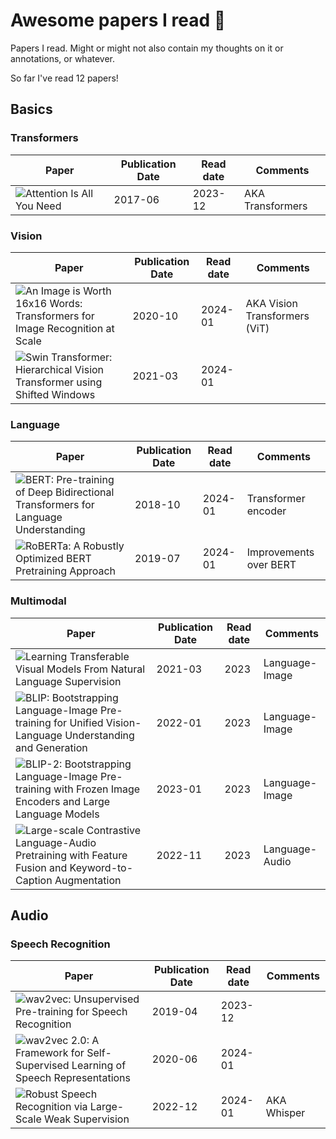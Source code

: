 # Awesome papers I read 🤩
Papers I read. Might or might not also contain my thoughts on it or annotations, or whatever.

So far I've read 12 papers!

## Basics

### Transformers
| Paper | Publication Date | Read date | Comments
|-|-|-|-
| ![Attention Is All You Need](https://arxiv.org/abs/1706.03762) | 2017-06 | 2023-12 | AKA Transformers

### Vision
| Paper | Publication Date | Read date | Comments
|-|-|-|-
| ![An Image is Worth 16x16 Words: Transformers for Image Recognition at Scale](https://arxiv.org/abs/2010.11929) | 2020-10 | 2024-01 | AKA Vision Transformers (ViT)
| ![Swin Transformer: Hierarchical Vision Transformer using Shifted Windows](https://arxiv.org/abs/2103.14030) | 2021-03 | 2024-01 |

### Language
| Paper | Publication Date | Read date | Comments
|-|-|-|-
| ![BERT: Pre-training of Deep Bidirectional Transformers for Language Understanding](https://arxiv.org/abs/1810.04805) | 2018-10 | 2024-01 | Transformer encoder
| ![RoBERTa: A Robustly Optimized BERT Pretraining Approach](https://arxiv.org/abs/1907.11692) | 2019-07 | 2024-01 | Improvements over BERT


### Multimodal
| Paper | Publication Date | Read date | Comments
|-|-|-|-
| ![Learning Transferable Visual Models From Natural Language Supervision](https://arxiv.org/abs/2103.00020) | 2021-03 | 2023 | Language-Image
| ![BLIP: Bootstrapping Language-Image Pre-training for Unified Vision-Language Understanding and Generation](https://arxiv.org/abs/2201.12086) | 2022-01 | 2023 | Language-Image
| ![BLIP-2: Bootstrapping Language-Image Pre-training with Frozen Image Encoders and Large Language Models](https://arxiv.org/abs/2301.12597) | 2023-01 | 2023 | Language-Image
| ![Large-scale Contrastive Language-Audio Pretraining with Feature Fusion and Keyword-to-Caption Augmentation](https://arxiv.org/abs/2211.06687) | 2022-11 | 2023 | Language-Audio

## Audio

### Speech Recognition
| Paper | Publication Date | Read date | Comments
|-|-|-|-
| ![wav2vec: Unsupervised Pre-training for Speech Recognition](https://arxiv.org/abs/1904.05862) | 2019-04 | 2023-12 | 
| ![wav2vec 2.0: A Framework for Self-Supervised Learning of Speech Representations](https://arxiv.org/abs/2006.11477) | 2020-06 | 2024-01 | 
| ![Robust Speech Recognition via Large-Scale Weak Supervision](https://arxiv.org/abs/2212.04356) | 2022-12 | 2024-01 | AKA Whisper
